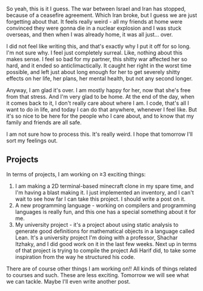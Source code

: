 So yeah, this is it I guess. The war between Israel and Iran has stopped,
because of a ceasefire agreement. Which Iran broke, but I guess we are just
forgetting about that. It feels really weird - all my friends at home were
convinced they were gonna die in a nuclear explosion and I was stuck overseas,
and then when I was already home, it was all just... over.

I did not feel like writing this, and that's exactly why I put it off for so
long. I'm not sure why. I feel just completely surreal. Like, nothing about this
makes sense. I feel so bad for my partner, this shitty war affected her so hard,
and it ended so anticlimactically. It caught her right in the worst time
possible, and left just about long enough for her to get severely shitty effects
on her life, her plans, her mental health, but not any second longer.

Anyway, I am glad it's over. I am mostly happy for her, now that she's free from
that stress. And I'm very glad to be home. At the end of the day, when it comes
back to it, I don't really care about where I am. I code, that's all I want to
do in life, and today I can do that anywhere, whenever I feel like. But it's so
nice to be here for the people who I care about, and to know that my family and
friends are all safe.

I am not sure how to process this. It's really weird. I hope that tomorrow I'll
sort my feelings out.

## Projects

In terms of projects, I am working on ≥3 exciting things:
1. I am making a 2D terminal-based minecraft clone in my spare time, and I'm
   having a blast making it. I just implemented an inventory, and I can't wait
   to see how far I can take this project. I should write a post on it.
2. A new programming language - working on compilers and programming languages
   is really fun, and this one has a special something about it for me.
3. My university project - it's a project about using static analysis to
   generate good definitions for mathematical objects in a language called Lean.
   It's a university project I'm doing with a professor, Shachar Itzhaky, and I
   did good work on it in the last few weeks. Next up in terms of that project
   is trying to compile the project Adi Harif did, to take some inspiration from
   the way he structured his code.

There are of course other things I am working on!! All kinds of things related
to courses and such. These are less exciting. Tomorrow we will see what we can
tackle. Maybe I'll even write another post.
